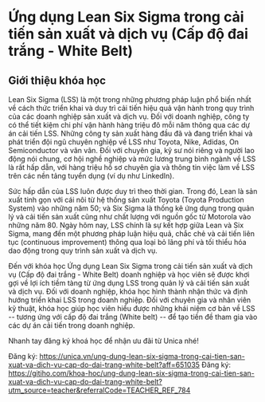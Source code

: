 # Ứng dụng Lean Six Sigma trong cải tiến sản xuất và dịch vụ (Cấp độ đai trắng - White Belt)

## Giới thiệu khóa học
Lean Six Sigma (LSS) là một trong những phương pháp luận phổ biến nhất về cách thức triển khai và duy trì cải tiến hiệu quả vận hành trong quy trình của các doanh nghiệp sản xuất và dịch vụ. Đối với doanh nghiệp, công ty có thể tiết kiệm chi phí vận hành hàng triệu đô mỗi năm thông qua các dự án cải tiến LSS. Những công ty sản xuất hàng đầu đã và đang triển khai và phát triển đội ngũ chuyên nghiệp về LSS như Toyota, Nike, Adidas, On Semiconductor và vân vân. Đối với chuyên gia, kỹ sư nói riêng và người lao động nói chung, cơ hội nghề nghiệp và mức lương trung bình ngành về LSS là rất hấp dẫn, với hàng triệu hồ sơ chuyên gia và thông tin việc làm về LSS trên các nền tảng tuyển dụng (ví dụ như LinkedIn).

Sức hấp dẫn của LSS luôn được duy trì theo thời gian. Trong đó, Lean là sản xuất tinh gọn với cái nôi từ hệ thống sản xuất Toyota (Toyota Production System) vào những năm 50; và Six Sigma là thống kê ứng dụng trong quản lý và cải tiến sản xuất cũng như chất lượng với nguồn gốc từ Motorola vào những năm 80. Ngày hôm nay, LSS chính là sự kết hợp giữa Lean và Six Sigma, mang đến một phương pháp luận hiệu quả, chắc chẻ và cải tiến liên tục (continuous improvement) thông qua loại bỏ lãng phí và tối thiểu hóa dao động trong quy trình sản xuất và dịch vụ. 

Đến với khóa học Ứng dụng Lean Six Sigma trong cải tiến sản xuất và dịch vụ (Cấp độ đai trắng - White Belt) doanh nghiệp và học viên sẽ được khơi gợi về lợi ích tiềm tàng từ ứng dụng LSS trong quản lý và cải tiến sản xuất và dịch vụ. Đối với doanh nghiệp, khóa học hình thành nhận thức và định hướng triển khai LSS trong doanh nghiệp. Đối với chuyên gia và nhân viên kỹ thuật, khóa học giúp học viên hiểu được những khái niệm cơ bản về LSS -- tương ứng với cấp độ đai trắng (White belt) -- để tạo tiền đề tham gia vào các dự án cải tiến trong doanh nghiệp.

Nhanh tay đăng ký khoá học để nhận ưu đãi từ Unica nhé!

Đăng ký: https://unica.vn/ung-dung-lean-six-sigma-trong-cai-tien-san-xuat-va-dich-vu-cap-do-dai-trang-white-belt?aff=651035
Đăng ký: https://gitiho.com/khoa-hoc/ung-dung-lean-six-sigma-trong-cai-tien-san-xuat-va-dich-vu-cap-do-dai-trang-white-belt?utm_source=teacher&referralCode=TEACHER_REF_784
